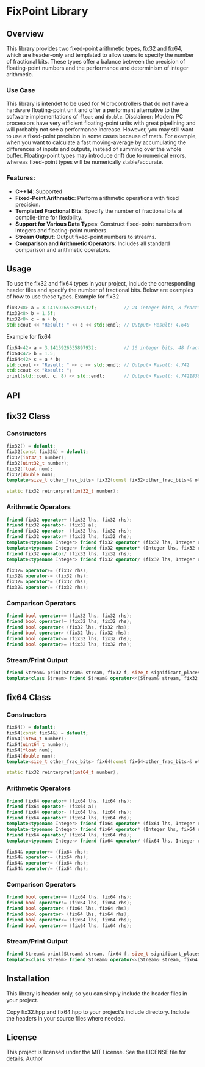 FixPoint Library
===

## Overview

This library provides two fixed-point arithmetic types, fix32 and fix64, which are header-only and templated to allow users to specify the number of fractional bits. These types offer a balance between the precision of floating-point numbers and the performance and determinism of integer arithmetic.

### Use Case
This library is intendet to be used for Microcontrollers that do not have a hardware floating-point unit and offer a performant alternative to the software implementations of `float` and `double`. Disclaimer: Modern PC processors have very efficient floating-point units with great pipelining and will probably not see a performance increase. However, you may still want to use a fixed-point precision in some cases because of math. For example, when you want to calculate a fast moving-average by accumulating the differences of inputs and outputs, instead of summing over the whole buffer. Floating-point types may introduce drift due to numerical errors, whereas fixed-point types will be numerically stable/accurate. 

### Features:

* **C++14**: Supported
* **Fixed-Point Arithmetic**: Perform arithmetic operations with fixed precision.
* **Templated Fractional Bits**: Specify the number of fractional bits at compile-time for flexibility.
* **Support for Various Data Types**: Construct fixed-point numbers from integers and floating-point numbers.
* **Stream Output**: Output fixed-point numbers to streams.
* **Comparison and Arithmetic Operators**: Includes all standard comparison and arithmetic operators.

## Usage

To use the fix32 and fix64 types in your project, include the corresponding header files and specify the number of fractional bits. Below are examples of how to use these types.
Example for fix32

```cpp
fix32<8> a = 3.1415926535897932f;          // 24 integer bits, 8 fractional bits
fix32<8> b = 1.5f;
fix32<8> c = a + b;
std::cout << "Result: " << c << std::endl; // Output> Result: 4.640
```

Example for fix64

```cpp
fix64<42> a = 3.1415926535897932;          // 16 integer bits, 48 fractional bits 
fix64<42> b = 1.5;
fix64<42> c = a * b;
std::cout << "Result: " << c << std::endl; // Output> Result: 4.742 
std::cout << "Result: "; 
print(std::cout, c, 8) << std::endl;       // Output> Result: 4.74218380
```

## API

## fix32 Class

### Constructors
```CPP
fix32() = default;
fix32(const fix32&) = default;
fix32(int32_t number);
fix32(uint32_t number);
fix32(float num);
fix32(double num);
template<size_t other_frac_bits> fix32(const fix32<other_frac_bits>& other);

static fix32 reinterpret(int32_t number);
```
### Arithmetic Operators
```CPP
friend fix32 operator+ (fix32 lhs, fix32 rhs);
friend fix32 operator- (fix32 a);
friend fix32 operator- (fix32 lhs, fix32 rhs);
friend fix32 operator* (fix32 lhs, fix32 rhs);
template<typename Integer> friend fix32 operator* (fix32 lhs, Integer rhs);
template<typename Integer> friend fix32 operator* (Integer lhs, fix32 rhs);
friend fix32 operator/ (fix32 lhs, fix32 rhs);
template<typename Integer> friend fix32 operator/ (fix32 lhs, Integer rhs);

fix32& operator+= (fix32 rhs);
fix32& operator-= (fix32 rhs);
fix32& operator*= (fix32 rhs);
fix32& operator/= (fix32 rhs);
```
### Comparison Operators
```CPP
friend bool operator== (fix32 lhs, fix32 rhs);
friend bool operator!= (fix32 lhs, fix32 rhs);
friend bool operator< (fix32 lhs, fix32 rhs);
friend bool operator> (fix32 lhs, fix32 rhs);
friend bool operator<= (fix32 lhs, fix32 rhs);
friend bool operator>= (fix32 lhs, fix32 rhs);
```
### Stream/Print Output
```CPP
friend Stream& print(Stream& stream, fix32 f, size_t significant_places_after_comma=3);
template<class Stream> friend Stream& operator<<(Stream& stream, fix32 f);
```
## fix64 Class

### Constructors
```CPP
fix64() = default;
fix64(const fix64&) = default;
fix64(int64_t number);
fix64(uint64_t number);
fix64(float num);
fix64(double num);
template<size_t other_frac_bits> fix64(const fix64<other_frac_bits>& other);

static fix32 reinterpret(int64_t number);
```
### Arithmetic Operators
```CPP
friend fix64 operator+ (fix64 lhs, fix64 rhs);
friend fix64 operator- (fix64 a);
friend fix64 operator- (fix64 lhs, fix64 rhs);
friend fix64 operator* (fix64 lhs, fix64 rhs);
template<typename Integer> friend fix64 operator* (fix64 lhs, Integer rhs);
template<typename Integer> friend fix64 operator* (Integer lhs, fix64 rhs);
friend fix64 operator/ (fix64 lhs, fix64 rhs);
template<typename Integer> friend fix64 operator/ (fix64 lhs, Integer rhs);

fix64& operator+= (fix64 rhs);
fix64& operator-= (fix64 rhs);
fix64& operator*= (fix64 rhs);
fix64& operator/= (fix64 rhs);
```
### Comparison Operators
```CPP
friend bool operator== (fix64 lhs, fix64 rhs);
friend bool operator!= (fix64 lhs, fix64 rhs);
friend bool operator< (fix64 lhs, fix64 rhs);
friend bool operator> (fix64 lhs, fix64 rhs);
friend bool operator<= (fix64 lhs, fix64 rhs);
friend bool operator>= (fix64 lhs, fix64 rhs);
```
### Stream/Print Output
```CPP
friend Stream& print(Stream& stream, fix64 f, size_t significant_places_after_comma=3);
template<class Stream> friend Stream& operator<<(Stream& stream, fix64 f);
```
## Installation

This library is header-only, so you can simply include the header files in your project.

Copy fix32.hpp and fix64.hpp to your project's include directory.
Include the headers in your source files where needed.

## License

This project is licensed under the MIT License. See the LICENSE file for details.
Author
